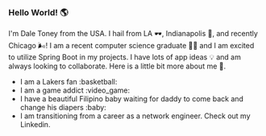 ### Hello World! :earth_americas:

I'm Dale Toney from the USA.  I hail from LA :dark_sunglasses:, Indianapolis :corn:, and recently Chicago :wind_face:!  I am a recent computer science graduate :man_student: and I am excited to utilize Spring Boot in my projects.  I have lots of app ideas :bulb: and am always looking to collaborate.  Here is a little bit more about me :eyes:.
<ul>
  <li>
  I am a Lakers fan :basketball:
  </li>
  <li>
  I am a game addict :video_game:
  </li>
  <li>
  I have a beautiful Filipino baby waiting for daddy to come back and change his diapers :baby:
  </li>
  <li>
   I am transitioning from a career as a network engineer.  Check out my Linkedin.
  </li>
</ul>

<!--
**dtoney12/dtoney12** is a ✨ _special_ ✨ repository because its `README.md` (this file) appears on your GitHub profile.

Here are some ideas to get you started:

- 🔭 I’m currently working on ...
- 🌱 I’m currently learning ...
- 👯 I’m looking to collaborate on ...
- 🤔 I’m looking for help with ...
- 💬 Ask me about ...
- 📫 How to reach me: ...
- 😄 Pronouns: ...
- ⚡ Fun fact: ...
-->
